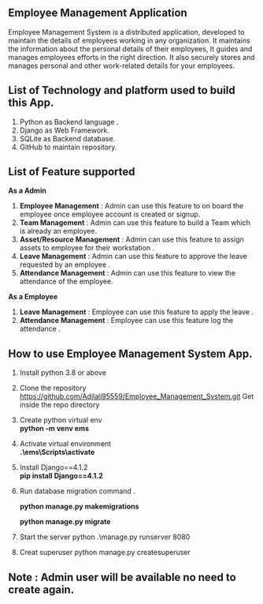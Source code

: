 ## Employee Management Application
  Employee Management System is a distributed application, developed to maintain the details of employees working in any organization. It maintains the information about the personal details of their employees, It guides and manages employees efforts in the right direction. It also securely stores and manages personal and other work-related details for your employees.
## List of Technology and platform used to build this App.

1. Python as Backend language .
2. Django as Web Framework.
3. SQLite as Backend database.
4. GitHub to maintain repository.

## List of Feature supported 
  **As a Admin**
1. **Employee Management** : Admin can use this feature to on board the employee once employee account is created or signup.
2. **Team Management** : Admin can use this feature to build a Team which is already an employee.
3. **Asset/Resource Management** : Admin can use this feature to assign assets to employee for their workstation .
4. **Leave Management** : Admin can use this feature to approve the leave requested by an employee .
5. **Attendance Management** : Admin can use this feature to view the attendance of the employee.

  **As a Employee**

1. **Leave Management** : Employee can use this feature to apply the leave .
2. **Attendance Management** : Employee can use this feature log the attendance .

## How to use Employee Management System App.

1. Install python 3.8 or above
2. Clone the repository https://github.com/Adilali95559/Employee_Management_System.git
   Get inside the repo directory
3. Create python virtual env  
   **python -m venv ems**
4. Activate virtual environment  
   **.\ems\Scripts\activate**
5. Install Django==4.1.2  
   **pip install Django==4.1.2**
6. Run database migration command .

   **python manage.py makemigrations**

   **python manage.py migrate**

7. Start the server 
   python .\manage.py runserver 8080
8. Creat superuser
   python manage.py createsuperuser
   


## Note : Admin user will be available no need to create again.
